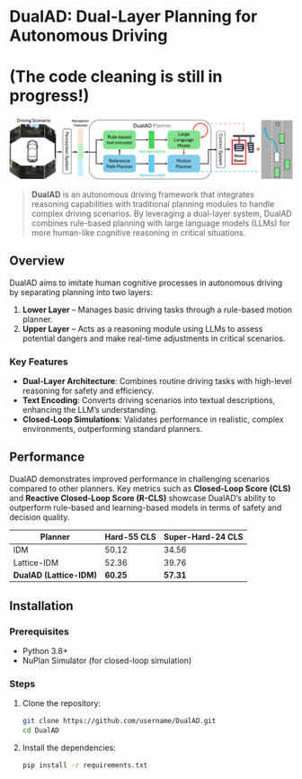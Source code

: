 # DualAD: Dual-Layer Planning for Autonomous Driving
 
# (The code cleaning is still in progress!)

![DualAD Framework](./assets/teaser.png)


> **DualAD** is an autonomous driving framework that integrates reasoning capabilities with traditional planning modules to handle complex driving scenarios. By leveraging a dual-layer system, DualAD combines rule-based planning with large language models (LLMs) for more human-like cognitive reasoning in critical situations.

## Overview

DualAD aims to imitate human cognitive processes in autonomous driving by separating planning into two layers:
1. **Lower Layer** – Manages basic driving tasks through a rule-based motion planner.
2. **Upper Layer** – Acts as a reasoning module using LLMs to assess potential dangers and make real-time adjustments in critical scenarios.

### Key Features
- **Dual-Layer Architecture**: Combines routine driving tasks with high-level reasoning for safety and efficiency.
- **Text Encoding**: Converts driving scenarios into textual descriptions, enhancing the LLM’s understanding.
- **Closed-Loop Simulations**: Validates performance in realistic, complex environments, outperforming standard planners.
## Performance

DualAD demonstrates improved performance in challenging scenarios compared to other planners. Key metrics such as **Closed-Loop Score (CLS)** and **Reactive Closed-Loop Score (R-CLS)** showcase DualAD’s ability to outperform rule-based and learning-based models in terms of safety and decision quality.

| Planner                  | Hard-55 CLS | Super-Hard-24 CLS |
|--------------------------|-------------|--------------------|
| IDM                      | 50.12       | 34.56             |
| Lattice-IDM              | 52.36       | 39.76             |
| **DualAD (Lattice-IDM)** | **60.25**   | **57.31**         |

## Installation

### Prerequisites
- Python 3.8+
- NuPlan Simulator (for closed-loop simulation)

### Steps
1. Clone the repository:
   ```bash
   git clone https://github.com/username/DualAD.git
   cd DualAD
2. Install the dependencies:
   ```bash
   pip install -r requirements.txt
